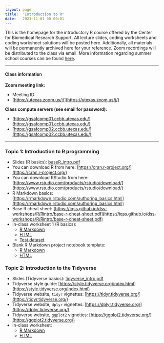```yaml
---
layout: page
title:  "Introduction to R"
date:   2021-11-01 00:00:01
---
```


This is the homepage for the introductory R course offered by the Center for Biomedical Research Support. All lecture slides, coding worksheets and coding worksheet solutions will be posted here. Additionally, all materials will be permanently archived here for your reference. Zoom recordings will be distributed to the class via email. More information regarding summer school courses can be found [here](https://research.utexas.edu/cbrs/classes/short-courses/fall-2021-semester/#CB22006).

------

#### Class information
**Zoom meeting link:**
  * Meeting ID: 
  * [https://utexas.zoom.us/j/](https://utexas.zoom.us/j/)

**Class compute servers (see email for password):**
  * [https://gsafcomp01.ccbb.utexas.edu/](https://gsafcomp01.ccbb.utexas.edu/)
  * [https://gsafcomp02.ccbb.utexas.edu/](https://gsafcomp02.ccbb.utexas.edu/)

------

### **Topic 1: Introduction to R programming**
* Slides (R basics): [baseR_intro.pdf](/classes/IntroR_2021/slides/baseR_intro.pdf)
* You can download R from here: [https://cran.r-project.org/](https://cran.r-project.org/)
* You can download RStudio from here: [https://www.rstudio.com/products/rstudio/download/](https://www.rstudio.com/products/rstudio/download/)
* R Markdown basics: [https://rmarkdown.rstudio.com/authoring_basics.html](https://rmarkdown.rstudio.com/authoring_basics.html)
* Base R cheat sheet: [https://iqss.github.io/dss-workshops/R/Rintro/base-r-cheat-sheet.pdf](https://iqss.github.io/dss-workshops/R/Rintro/base-r-cheat-sheet.pdf)
* In-class worksheet 1 (R basics):
    - [R Markdown](/classes/IntroR_2021/worksheets/worksheet1.Rmd)
    - [HTML](/classes/IntroR_2021/worksheets/worksheet1.html)
    - [Test dataset](/classes/datasets/mushrooms_small.csv)
* Blank R Markdown project notebook template:
    - [R Markdown](/classes/files/template.Rmd)
    - [HTML](/classes/files/template.html)

### **Topic 2: Introduction to the Tidyverse**
* Slides (Tidyverse basics): [tidyverse_intro.pdf](/classes/IntroR_2021/slides/tidyverse_intro.pdf)
* Tidyverse style guide: [https://style.tidyverse.org/index.html](https://style.tidyverse.org/index.html)
* Tidyverse website, `tidyr` vignettes: [https://tidyr.tidyverse.org/](https://tidyr.tidyverse.org/)
* Tidyverse website, `dplyr` vignettes: [https://dplyr.tidyverse.org/](https://dplyr.tidyverse.org/)
* Tidyverse website, `ggplot2` vignettes: [https://ggplot2.tidyverse.org/](https://ggplot2.tidyverse.org/)
* In-class worksheet:
    - [R Markdown](/classes/IntroR_2021/worksheets/worksheet2.Rmd)
    - [HTML](/classes/IntroR_2021/worksheets/worksheet2.html)


